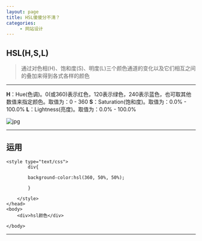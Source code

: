 ```yaml
---
layout: page
title: HSL傻傻分不清？
categories:
     - 网站设计
---
```


## HSL(H,S,L)

> 通过对色相(H)、饱和度(S)、明度(L)三个颜色通道的变化以及它们相互之间的叠加来得到各式各样的颜色

***

**H**：Hue(色调)。0(或360)表示红色，120表示绿色，240表示蓝色，也可取其他数值来指定颜色。取值为：0 - 360
**S**：Saturation(饱和度)。取值为：0.0% - 100.0%
**L**：Lightness(亮度)。取值为：0.0% - 100.0%

![jpg](/he1mo/assets/images/HSL.png)

***

## 运用

    <style type="text/css">
    		div{
    			
    		background-color:hsl(360, 50%, 50%);
    
    		}
    
    	</style>
    </head>
    <body>
    	<div>hsl颜色</div>
    	
    </body>

***

